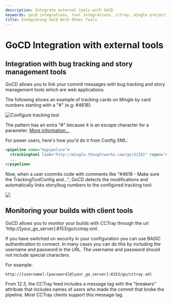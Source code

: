 ```yaml
---
description: Integrate external tools with GoCD
keywords: gocd integrations, tool integrations, cctray, mingle project management, configure tracking tool
title: Integrating GoCD With Other Tools
---
```


# GoCD Integration with external tools

## Integration with bug tracking and story management tools

GoCD allows you to link your commit messages with bug tracking and story management tools which are web applications.

The following shows an example of tracking cards on Mingle by card numbers starting with a "\#" (e.g: \#4618):

![Configure tracking tool](./images/pipeline_tracking_tool.png)

The pattern has an extra "\#" because it is an escape character for a parameter. [More information...](../configuration/admin_use_parameters_in_configuration.html)

For power users, here's how you'd do it from Config XML:

```xml
<pipeline name="mypipeline">
  <trackingtool link="http://mingle.thoughtworks.com/go/${ID}" regex="##(\d+)"/>
  ...
</pipeline>
```

Now, when a user commits code with comments like "\#4618 - Make sure the TrackingToolConfig and...", GoCD detects the modifications and automatically links story/bug numbers to the configured tracking tool:

![](./images/pipeline_activity_tracking_tool.png)

## Monitoring your builds with client tools

GoCD allows you to monitor your builds with CCTray through the url 'http://[your_go_server]:8153/go/cctray.xml.

If you have switched on security in your configuration you can use BASIC authentication to connect. In many cases you can do this by including the username and password in the URL. The username and password should not include special characters.

For example:

```
http://[username]:[password]@[your_go_server]:8153/go/cctray.xml
```

From 12.3, the CCTray feed includes a message tag with the "breakers" attribute that includes names of users who made the commit that broke the pipeline. Most CCTray clients support this message tag.
